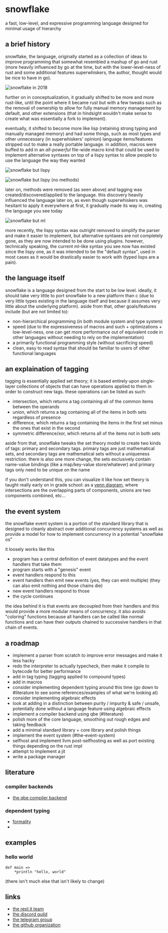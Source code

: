 # snowflake

a fast, low-level, and expressive programming language designed for minimal usage of hierarchy

## a brief history

snowflake, the language, originally started as a collection of ideas to improve programming that
somewhat resembled a mashup of go and rust (more heavily influenced by go at the time, but with the
lower-level-ness of rust and some additional features superwhiskers, the author, thought would be
nice to have in go).


![snowflake in 2018](https://256.sh/i/5drn734b.png)


further on in conceptualization, it gradually shifted to be more and more rust-like, until the
point where it became rust but with a few tweaks such as the removal of ownership to allow for
fully manual memory management by default, and other extensions (that in hindsight wouldn't make
sense to create what was essentially a fork to implement).


eventually, it shifted to become more like lisp (retaining strong typing and manually managed
memory) and had some things, such as most types and other unnecessary (in superwhiskers' opinion)
language items/features stripped out to make a really portable language. in addition, macros were
buffed to add in an _all-powerful_ file-wide macro kind that could be used to implement alternative
syntaxes on top of a lispy syntax to allow people to use the language the way they wanted


![snowflake but lispy](https://256.sh/i/v2936j95.png)

![snowflake but lispy (no methods)](https://256.sh/i/6tpe2hzh.png)


later on, methods were removed (as seen above) and tagging was created/discovered/applied to the
language. this discovery heavily influenced the language later on, as even though superwhiskers was
hesitant to apply it everywhere at first, it gradually made its way in, creating the language you
see today


![snowflake but ml](https://256.sh/i/6mjmmz7j.png)


more recently, the lispy syntax was outright removed to simplify the parser and make it easier to
implement, but alternative syntaxes are not completely gone, as they are now intended to be done
using plugins. however, technically speaking, the current ml-like syntax you see now has existed
since the lispy one, as it was intended to be the "default syntax", used in most cases as it would
be drastically easier to work with (typed lisps are a pain).

## the language itself

snowflake is a language designed from the start to be low level. ideally, it should take very
little to port snowflake to a new platform than c (due to very little types existing in the
language itself and because it assumes very little about the underlying platform). aside from that,
other goals/features include (but are not limited to):

- non-hierarchical programming (in both module system and type system)
- speed (due to the expressiveness of macros and such + optimizations + low-level-ness, one can get
  more performance out of equivalent code in other languages without needing to rely on the
  implementation)
- a primarily functional programming style (without sacrificing speed)
- clean, easy to read syntax that should be familiar to users of other functional languages

## an explaination of tagging

tagging is essentially applied set theory; it is based entirely upon single-layer collections of
objects that can have operations applied to them in order to construct new tags. these operations
can be listed as such:

- intersection, which returns a tag containing all of the common items between the operands
- union, which returns a tag containing all of the items in both sets regardless of presence
- difference, which returns a tag containing the items in the first set minus the ones that exist
  in the second
- symmetric difference/xor, which returns all of the items not in both sets

aside from that, snowflake tweaks the set theory model to create two kinds of tags: primary and
secondary tags. primary tags are just mathematical sets, and secondary tags are mathematical sets
without a uniqueness restriction. there is also one more change, the sets exclusively contain
name-value bindings (like a map/key-value store/whatever) and primary tags only need to be unique
on the name

if you don't understand this, you can visualize it like how set theory is taught really early on in
grade school: as a [venn diagram](https://en.wikipedia.org/wiki/Venn_diagram), where intersections
are the overlapping parts of components, unions are two components combined, etc...

## the event system

the snowflake event system is a portion of the standard library that is designed to cleanly
abstract over additional concurrency systems as well as provide a model for how to implement
concurrency in a potential "snowflake os"

it loosely works like this
- program has a central definition of event datatypes and the event handlers that take them
- program starts with a "genesis" event
- event handlers respond to this
- event handlers then emit new events (yes, they can emit multiple) (they can also emit nothing and
  those chains die)
- new event handlers respond to those
- the cycle continues

the idea behind it is that events are decoupled from their handlers and this would provide a more
modular means of concurrency. it also avoids "coloring" functions because all handlers can be
called like normal functions and can have their outputs chained to successive handlers in that
chain of events.

## a roadmap

- implement a parser from scratch to improve error messages and make it less hacky
- redo the interpreter to actually typecheck, then make it compile to bytecode for better
  performance
- add in tag typing (tagging applied to compound types)
- add in macros
- consider implementing dependent typing around this time (go down to #literature to see some
  references/examples of what we're looking at)
- consider implementing algebraic effects
- look at adding in a distinction between purity / impurity & safe / unsafe, potentially done
  without a language feature using algebraic effects
- implement a compiler backend using qbe (#literature)
- polish more of the core language, smoothing out rough edges and taking feedback
- add a minimal standard library + core library and polish things
- implement the event system (#the-event-system)
- selfhost and implement llvm post-selfhosting as well as port existing things depending on the
  rust impl
- attempt to implement a jit
- write a package manager

## literature

### compiler backends

- [the qbe compiler backend](https://c9x.me/compile)

### dependent typing

- [formality](https://github.com/moonad/formality)
- 

## examples

### hello world

```snowflake
def main =>
    *println "hello, world"
```

(there isn't much else that isn't likely to change)

## links

- [the repl.it team](https://repl.it/@snowflakelang)
- [the discord guild](https://discord.gg/rBbfDEr)
- [the telegram group](https://t.me/joinchat/GwKOHRzeLzT2Jktw_4SeVg)
- [the github organization](https://github.com/snowflake-language)
